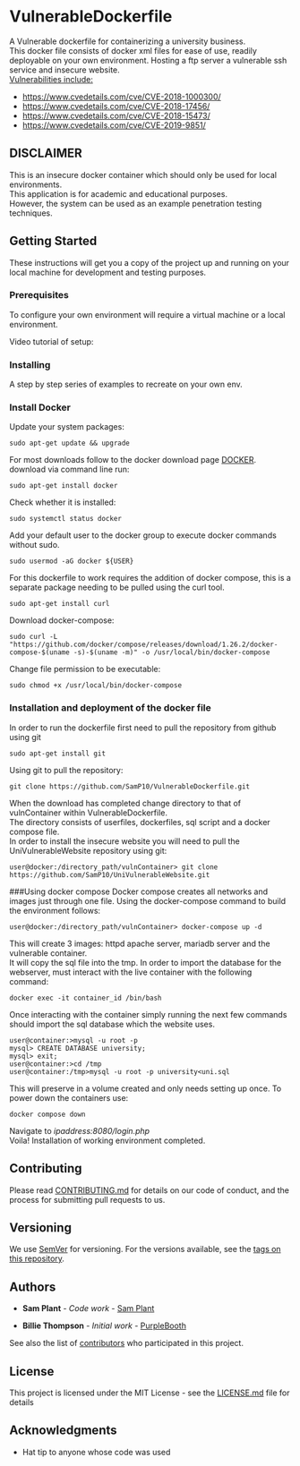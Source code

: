 # VulnerableDockerfile
A Vulnerable dockerfile for containerizing a university business.<br>
This docker file consists of docker xml files for ease of use, readily deployable on your own environment. 
Hosting a ftp server a vulnerable ssh service and insecure website.
<br>
<u>Vulnerabilities include:</u>
<ul>
<li><a href="https://www.cvedetails.com/cve/CVE-2018-1000300/">https://www.cvedetails.com/cve/CVE-2018-1000300/</a></li>
<li><a href="https://www.cvedetails.com/cve/CVE-2018-17456/">https://www.cvedetails.com/cve/CVE-2018-17456/</a></li>
<li><a href="https://www.cvedetails.com/cve/CVE-2018-15473/">https://www.cvedetails.com/cve/CVE-2018-15473/</a></li>
<li><a href="https://www.cvedetails.com/cve/CVE-2019-9851/">https://www.cvedetails.com/cve/CVE-2019-9851/</a></li>
</ul>

## DISCLAIMER
This is an insecure docker container which should only be used for local environments.<br>
This application is for academic and educational purposes.<br>
However, the system can be used as an example penetration testing techniques.

## Getting Started

These instructions will get you a copy of the project up and running on your local machine for development and testing purposes.

### Prerequisites

To configure your own environment will require a virtual machine or a local environment.

Video tutorial of setup:





### Installing

A step by step series of examples to recreate on your own env.

### Install Docker
Update your system packages:
```
sudo apt-get update && upgrade
```
For most downloads follow to the docker download page [DOCKER](https://docs.docker.com/engine/install/).
download via command line run:
```
sudo apt-get install docker
```
Check whether it is installed:
```
sudo systemctl status docker
```
Add your default user to the docker group to execute docker commands without sudo.
```
sudo usermod -aG docker ${USER}
```
For this dockerfile to work requires the addition of docker compose, this is a separate package needing to be pulled using the curl tool.
````
sudo apt-get install curl
````
Download docker-compose:
```
sudo curl -L "https://github.com/docker/compose/releases/download/1.26.2/docker-compose-$(uname -s)-$(uname -m)" -o /usr/local/bin/docker-compose
```
Change file permission to be executable:
```
sudo chmod +x /usr/local/bin/docker-compose
```

### Installation and deployment of the docker file
In order to run the dockerfile first need to pull the repository from github using git

```
sudo apt-get install git
```

Using git to pull the repository:
```
git clone https://github.com/SamP10/VulnerableDockerfile.git
```
When the download has completed change directory to that of vulnContainer within VulnerableDockerfile.
<br>The directory consists of userfiles, dockerfiles, sql script and a docker compose file.
<br>In order to install the insecure website you will need to pull the UniVulnerableWebsite repository using git:
```
user@docker:/directory_path/vulnContainer> git clone https://github.com/SamP10/UniVulnerableWebsite.git
```
###Using docker compose
Docker compose creates all networks and images just through one file. Using the docker-compose command to build the environment follows:
```
user@docker:/directory_path/vulnContainer> docker-compose up -d
```
This will create 3 images: httpd apache server, mariadb server and the vulnerable container.
<br>It will copy the sql file into the tmp. In order to import the database for the webserver, must interact with the live container with the following command:

```
docker exec -it container_id /bin/bash
```

Once interacting with the container simply running the next few commands should import the sql database which the website uses.

```
user@container:>mysql -u root -p
mysql> CREATE DATABASE university;
mysql> exit;
user@container:>cd /tmp
user@container:/tmp>mysql -u root -p university<uni.sql
```
This will preserve in a volume created and only needs setting up once.
To power down the containers use:
```
docker compose down
```
Navigate to *ipaddress:8080/login.php*<br>
Voila! Installation of working environment completed.


## Contributing

Please read [CONTRIBUTING.md](https://gist.github.com/PurpleBooth/b24679402957c63ec426) for details on our code of conduct, and the process for submitting pull requests to us.

## Versioning

We use [SemVer](http://semver.org/) for versioning. For the versions available, see the [tags on this repository](https://github.com/your/project/tags).

## Authors
* **Sam Plant** - *Code work* - [Sam Plant](https://github.com/SamP10)

* **Billie Thompson** - *Initial work* - [PurpleBooth](https://github.com/PurpleBooth)

See also the list of [contributors](https://github.com/your/project/contributors) who participated in this project.

## License

This project is licensed under the MIT License - see the [LICENSE.md](LICENSE.md) file for details

## Acknowledgments

* Hat tip to anyone whose code was used
